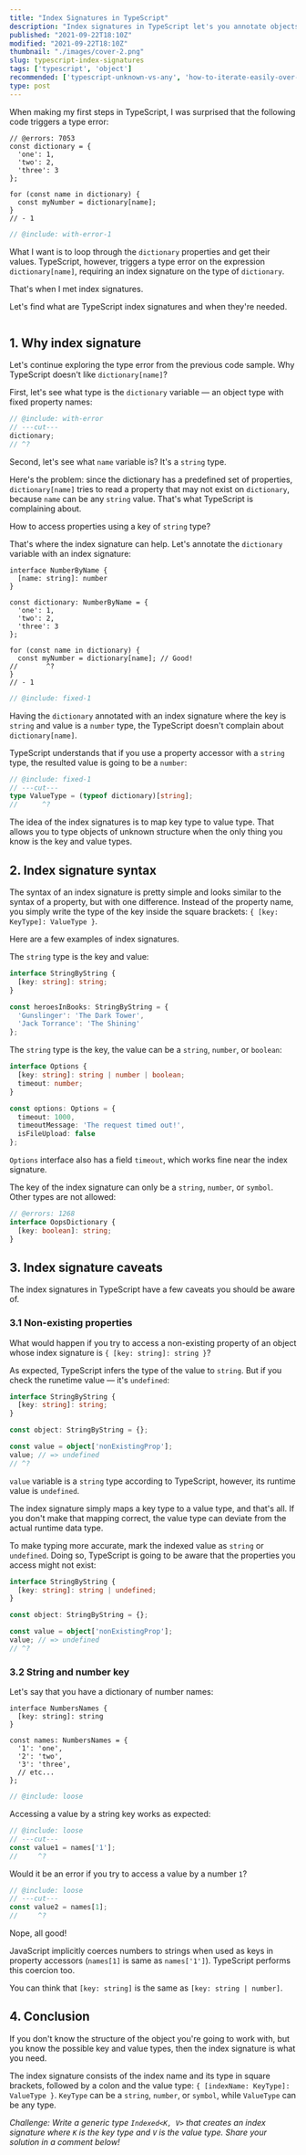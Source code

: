 ```yaml
---
title: "Index Signatures in TypeScript"
description: "Index signatures in TypeScript let's you annotate objects of unknown structure."
published: "2021-09-22T18:10Z"
modified: "2021-09-22T18:10Z"
thumbnail: "./images/cover-2.png"
slug: typescript-index-signatures
tags: ['typescript', 'object']
recommended: ['typescript-unknown-vs-any', 'how-to-iterate-easily-over-object-properties-in-javascript']
type: post
---
```


When making my first steps in TypeScript, I was surprised that the following code triggers a type error:

```twoslash include with-error
// @errors: 7053
const dictionary = {
  'one': 1,
  'two': 2,
  'three': 3
};

for (const name in dictionary) {
  const myNumber = dictionary[name];
}
// - 1
```

```ts twoslash
// @include: with-error-1
```

What I want is to loop through the `dictionary` properties and get their values. TypeScript, however, triggers a type error on the expression `dictionary[name]`, requiring an index signature on the type of `dictionary`.  

That's when I met index signatures. 

Let's find what are TypeScript index signatures and when they're needed.  

```toc
```

## 1. Why index signature

Let's continue exploring the type error from the previous code sample. Why TypeScript doesn't like `dictionary[name]`?  

First, let's see what type is the `dictionary` variable &mdash; an object type with fixed property names:

```ts twoslash
// @include: with-error
// ---cut---
dictionary;
// ^?
```

Second, let's see what `name` variable is? It's a `string` type.  

Here's the problem: since the dictionary has a predefined set of properties, `dictionary[name]` tries to read a property that may not exist on `dictionary`, because `name` can be any `string` value. That's what TypeScript is complaining about.  

How to access properties using a key of `string` type?  

That's where the index signature can help. Let's annotate the `dictionary` variable with an index signature:

```twoslash include fixed
interface NumberByName {
  [name: string]: number
}

const dictionary: NumberByName = {
  'one': 1,
  'two': 2,
  'three': 3
};

for (const name in dictionary) {
  const myNumber = dictionary[name]; // Good!
//       ^?                     
}
// - 1
```

```ts twoslash{2,5}
// @include: fixed-1
```

Having the `dictionary` annotated with an index signature where the key is `string` and value is a `number` type, the TypeScript doesn't complain about `dictionary[name]`.  

TypeScript understands that if you use a property accessor with a `string` type, the resulted value is going to be a `number`:

```ts twoslash
// @include: fixed-1
// ---cut---
type ValueType = (typeof dictionary)[string];
//      ^?
```

The idea of the index signatures is to map key type to value type. That allows you to type objects of unknown structure when the only thing you know is the key and value types.  

## 2. Index signature syntax

The syntax of an index signature is pretty simple and looks similar to the syntax of a property, but with one difference. Instead of the property name, you simply write the type of the key
inside the square brackets: `{ [key: KeyType]: ValueType }`.  

Here are a few examples of index signatures.

The `string` type is the key and value:

```ts twoslash
interface StringByString {
  [key: string]: string;
}

const heroesInBooks: StringByString = {
  'Gunslinger': 'The Dark Tower',
  'Jack Torrance': 'The Shining'
};
```

The `string` type is the key, the value can be a `string`, `number`, or `boolean`:

```ts twoslash
interface Options {
  [key: string]: string | number | boolean;
  timeout: number;
}

const options: Options = {
  timeout: 1000,
  timeoutMessage: 'The request timed out!',
  isFileUpload: false
};
```

`Options` interface also has a field `timeout`, which works fine near the index signature.  

The key of the index signature can only be a `string`, `number`, or `symbol`. Other types are not allowed:

```ts twoslash
// @errors: 1268
interface OopsDictionary {
  [key: boolean]: string;
}
```

## 3. Index signature caveats

The index signatures in TypeScript have a few caveats you should be aware of.  

### 3.1 Non-existing properties

What would happen if you try to access a non-existing property of an object whose index signature is `{ [key: string]: string }`?  

As expected, TypeScript infers the type of the value to `string`. But if you check the runetime value &mdash; it's `undefined`:

```ts twoslash
interface StringByString {
  [key: string]: string;
}

const object: StringByString = {};

const value = object['nonExistingProp'];
value; // => undefined
// ^?
```

`value` variable is a `string` type according to TypeScript, however, its runtime value is `undefined`.  

The index signature simply maps a key type to a value type, and that's all. If you don't make that mapping correct, the value type can deviate from the actual runtime data type.  

To make typing more accurate, mark the indexed value as `string` or `undefined`. Doing so, TypeScript is going to be aware that the properties you access might not exist:

```ts twoslash{2}
interface StringByString {
  [key: string]: string | undefined;
}

const object: StringByString = {};

const value = object['nonExistingProp'];
value; // => undefined
// ^?
```

### 3.2 String and number key

Let's say that you have a dictionary of number names:

```twoslash include loose
interface NumbersNames {
  [key: string]: string
}

const names: NumbersNames = {
  '1': 'one',
  '2': 'two',
  '3': 'three',
  // etc...
};
```

```ts twoslash
// @include: loose
```

Accessing a value by a string key works as expected:

```ts twoslash
// @include: loose
// ---cut---
const value1 = names['1'];
//     ^?
```

Would it be an error if you try to access a value by a number `1`?

```ts twoslash
// @include: loose
// ---cut---
const value2 = names[1];
//     ^?
```

Nope, all good!

JavaScript implicitly coerces numbers to strings when used as keys in property accessors (`names[1]` is same as `names['1']`). TypeScript performs this coercion too.  

You can think that `[key: string]` is the same as `[key: string | number]`.  

## 4. Conclusion

If you don't know the structure of the object you're going to work with, but you know the possible key and value types, then the index signature is
what you need.  

The index signature consists of the index name and its type in square brackets, followed by a colon and the value type: `{ [indexName: KeyType]: ValueType }`. `KeyType` can be a `string`, `number`, or `symbol`, while `ValueType` can be any type.  

*Challenge: Write a generic type `Indexed<K, V>` that creates an index signature where `K` is the key type and `V` is the value type. Share your solution in a comment below!* 